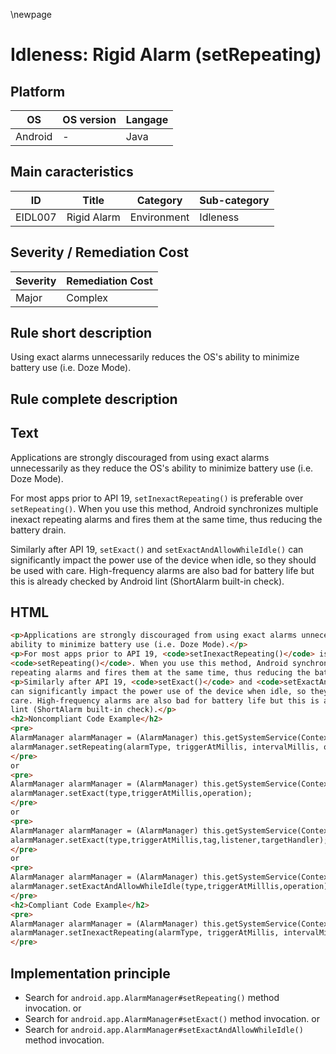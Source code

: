 \newpage

# Idleness: Rigid Alarm (setRepeating)

## Platform

|   OS     | OS version |  Langage  |
|----------|------------|-----------|
| Android  |      -     |  Java     |

## Main caracteristics

|   ID     | Title       | Category    | Sub-category   |
|----------|-------------|-------------|----------------|
| EIDL007  | Rigid Alarm | Environment | Idleness       |

## Severity / Remediation Cost

| Severity | Remediation Cost |
|----------|------------------|
| Major    | Complex          |

## Rule short description

Using exact alarms unnecessarily reduces the OS's ability to minimize battery use (i.e. Doze Mode).

## Rule complete description

## Text

Applications are strongly discouraged from using exact alarms unnecessarily as they reduce the OS's ability to minimize battery
use (i.e. Doze Mode).

For most apps prior to API 19, `setInexactRepeating()` is preferable over `setRepeating()`.
When you use this method, Android synchronizes multiple inexact repeating alarms and fires them at the same time, thus reducing
the battery drain.

Similarly after API 19, `setExact()` and `setExactAndAllowWhileIdle()` can significantly impact the power use of
the device when idle, so they should be used with care. High-frequency alarms are also bad for battery life but this is already
checked by Android lint (ShortAlarm built-in check).

## HTML

```html
<p>Applications are strongly discouraged from using exact alarms unnecessarily as they reduce the OS's 
ability to minimize battery use (i.e. Doze Mode).</p>
<p>For most apps prior to API 19, <code>setInexactRepeating()</code> is preferable over 
<code>setRepeating()</code>. When you use this method, Android synchronizes multiple inexact 
repeating alarms and fires them at the same time, thus reducing the battery drain.</p>
<p>Similarly after API 19, <code>setExact()</code> and <code>setExactAndAllowWhileIdle()</code> 
can significantly impact the power use of the device when idle, so they should be used with 
care. High-frequency alarms are also bad for battery life but this is already checked by Android 
lint (ShortAlarm built-in check).</p>
<h2>Noncompliant Code Example</h2>
<pre>
AlarmManager alarmManager = (AlarmManager) this.getSystemService(Context.ALARM_SERVICE);
alarmManager.setRepeating(alarmType, triggerAtMillis, intervalMillis, operation);
</pre>
or
<pre>
AlarmManager alarmManager = (AlarmManager) this.getSystemService(Context.ALARM_SERVICE);
alarmManager.setExact(type,triggerAtMillis,operation);
</pre>
or
<pre>
AlarmManager alarmManager = (AlarmManager) this.getSystemService(Context.ALARM_SERVICE);
alarmManager.setExact(type,triggerAtMillis,tag,listener,targetHandler);
</pre>
or
<pre>
AlarmManager alarmManager = (AlarmManager) this.getSystemService(Context.ALARM_SERVICE);
alarmManager.setExactAndAllowWhileIdle(type,triggerAtMilllis,operation);
</pre>
<h2>Compliant Code Example</h2>
<pre>
AlarmManager alarmManager = (AlarmManager) this.getSystemService(Context.ALARM_SERVICE);
alarmManager.setInexactRepeating(alarmType, triggerAtMillis, intervalMillis, operation);
</pre>
```

## Implementation principle

- Search for `android.app.AlarmManager#setRepeating()` method invocation.
or
- Search for `android.app.AlarmManager#setExact()` method invocation.
or
- Search for `android.app.AlarmManager#setExactAndAllowWhileIdle()` method invocation.
